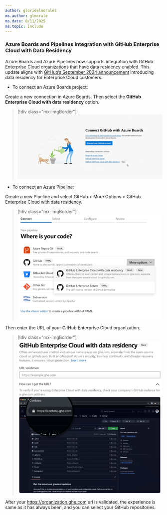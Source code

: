 ```yaml
---
author: gloridelmorales
ms.author: glmorale
ms.date: 8/11/2025
ms.topic: include
---
```


### Azure Boards and Pipelines Integration with GitHub Enterprise Cloud with Data Residency

Azure Boards and Azure Pipelines now supports integration with GitHub Enterprise Cloud organizations that have data residency enabled. This update aligns with [GitHub’s September 2024 announcement](https://github.blog/engineering/engineering-principles/github-enterprise-cloud-with-data-residency/) introducing data residency for Enterprise Cloud customers.

* To connect an Azure Boards project:

Create a new connection in Azure Boards. Then select the **GitHub Enterprise Cloud with data residency** option.

> [!div class="mx-imgBorder"]
> ![Image to show Connect GitHub with Azure Boards.](../../media/260-boards-01.png "Image to show Connect GitHub with Azure Boards.")

* To connect an Azure Pipeline:

Create a new Pipeline and select GitHub > More Options > GitHub Enterprise Cloud with data residency.

> [!div class="mx-imgBorder"]
> ![Image to show GitHub Enterprise with data residency screen.](../../media/260-boards-02.png "Image to show GitHub Enterprise with data residency screen.")

Then enter the URL of your GitHub Enterprise Cloud organization.

> [!div class="mx-imgBorder"]
> ![Image to show GitHub Enterprise with data residency.](../../media/260-boards-03.png "Image to show GitHub Enterprise with data residency.")

After your https://organization.ghe.com url is validated, the experience is same as it has always been, and you can select your GitHub repositories.
